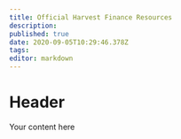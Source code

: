 ```yaml
---
title: Official Harvest Finance Resources
description: 
published: true
date: 2020-09-05T10:29:46.378Z
tags: 
editor: markdown
---
```


# Header
Your content here